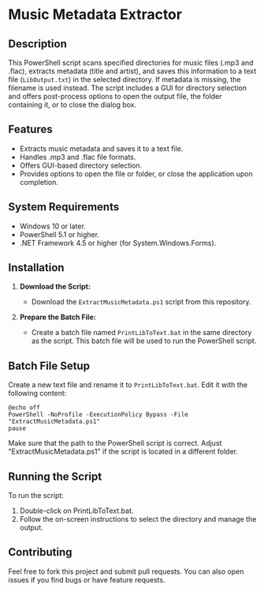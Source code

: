 # Music Metadata Extractor

## Description

This PowerShell script scans specified directories for music files (.mp3 and .flac), extracts metadata (title and artist), and saves this information to a text file (`LibOutput.txt`) in the selected directory. If metadata is missing, the filename is used instead. The script includes a GUI for directory selection and offers post-process options to open the output file, the folder containing it, or to close the dialog box.

## Features

- Extracts music metadata and saves it to a text file.
- Handles .mp3 and .flac file formats.
- Offers GUI-based directory selection.
- Provides options to open the file or folder, or close the application upon completion.

## System Requirements

- Windows 10 or later.
- PowerShell 5.1 or higher.
- .NET Framework 4.5 or higher (for System.Windows.Forms).

## Installation

1. **Download the Script:**
   - Download the `ExtractMusicMetadata.ps1` script from this repository.

2. **Prepare the Batch File:**
   - Create a batch file named `PrintLibToText.bat` in the same directory as the script. This batch file will be used to run the PowerShell script.

## Batch File Setup

Create a new text file and rename it to `PrintLibToText.bat`. Edit it with the following content:

```batch
@echo off
PowerShell -NoProfile -ExecutionPolicy Bypass -File "ExtractMusicMetadata.ps1"
pause
```

Make sure that the path to the PowerShell script is correct. Adjust "ExtractMusicMetadata.ps1" if the script is located in a different folder.

## Running the Script

To run the script:

1. Double-click on PrintLibToText.bat.
2. Follow the on-screen instructions to select the directory and manage the output.

## Contributing

Feel free to fork this project and submit pull requests. You can also open issues if you find bugs or have feature requests.
